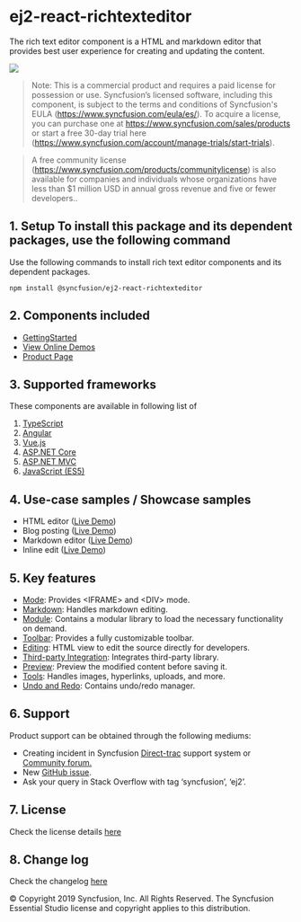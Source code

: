 # ej2-react-richtexteditor

The rich text editor component is a HTML and markdown editor that provides best user experience for creating and updating the content.

![](../../ReadMe_Images/RTE.GIF)


>Note: This is a commercial product and requires a paid license for possession or use. Syncfusion’s licensed software, including this component, is subject to the terms and conditions of Syncfusion's EULA (https://www.syncfusion.com/eula/es/). To acquire a license, you can purchase one at https://www.syncfusion.com/sales/products or start a free 30-day trial here (https://www.syncfusion.com/account/manage-trials/start-trials).

>A free community license (https://www.syncfusion.com/products/communitylicense) is also available for companies and individuals whose organizations have less than $1 million USD in annual gross revenue and five or fewer developers..

## 1. Setup To install this package and its dependent packages, use the following command

Use the following commands to install rich text editor components and its dependent packages.

```
npm install @syncfusion/ej2-react-richtexteditor

```

## 2. Components included

* [GettingStarted](https://ej2.syncfusion.com/react/documentation/rich-text-editor/getting-started.html)
* [View Online Demos](https://ej2.syncfusion.com/react/demos/#/material/rich-text-editor/tools.html)
* [Product Page](https://www.syncfusion.com/products/react/rich-text-editor)

## 3. Supported frameworks
These components are available in following list of 
1.  [TypeScript](https://ej2.syncfusion.com/demos/#/material/rich-text-editor/tools.html)
2.	[Angular](https://ej2.syncfusion.com/angular/demos/#/material/rich-text-editor/tools)
3.	[Vue.js](https://ej2.syncfusion.com/vue/demos/#/material/rich-text-editor/tools.html)
4.	[ASP.NET Core](https://ej2.syncfusion.com/aspnetcore/RichTextEditor/Overview#/material)
5.	[ASP.NET MVC](https://ej2.syncfusion.com/aspnetmvc/RichTextEditor/Overview#/material)
6.	[JavaScript (ES5)](https://ej2.syncfusion.com/javascript/demos/#/material/rich-text-editor/tools.html)

## 4. Use-case samples / Showcase samples

* HTML editor ([Live Demo](https://ej2.syncfusion.com/react/demos/#/material/rich-text-editor/tools))
* Blog posting ([Live Demo](https://ej2.syncfusion.com/react/demos/#/material/rich-text-editor/blog-posting))
* Markdown editor ([Live Demo](https://ej2.syncfusion.com/react/demos/#/material/rich-text-editor/markdown-editor))
* Inline edit ([Live Demo](https://ej2.syncfusion.com/react/demos/#/material/rich-text-editor/inline))

## 5. Key features

* [Mode](https://ej2.syncfusion.com/react/demos/#/material/rich-text-editor/iframe): Provides &lt;IFRAME&gt; and &lt;DIV&gt; mode.
* [Markdown](https://ej2.syncfusion.com/react/demos/#/material/rich-text-editor/markdown-editor-preview): Handles markdown editing.
* [Module](https://ej2.syncfusion.com/react/documentation/rich-text-editor/getting-started#module-injection): Contains a modular library to load the necessary functionality on demand.
* [Toolbar](https://ej2.syncfusion.com/react/demos/#/material/rich-text-editor/types): Provides a fully customizable toolbar.
* [Editing](https://ej2.syncfusion.com/react/documentation/rich-text-editor/miscellaneous#code-view): HTML view to edit the source directly for developers.
* [Third-party Integration](https://ej2.syncfusion.com/react/documentation/rich-text-editor/third-party-integration): Integrates third-party library.
* [Preview](https://ej2.syncfusion.com/react/demos/#/material/rich-text-editor/markdown-editor-preview): Preview the modified content before saving it.
* [Tools](https://ej2.syncfusion.com/react/documentation/rich-text-editor/toolbar#toolbar-items): Handles images, hyperlinks, uploads, and more.
* [Undo and Redo](https://ej2.syncfusion.com/react/documentation/rich-text-editor/miscellaneous#undoredo-manager): Contains undo/redo manager.

## 6. Support

Product support can be obtained through the following mediums:
* Creating incident in Syncfusion [Direct-trac](https://www.syncfusion.com/support/directtrac/incidents?utm_source=npm&utm_campaign=richtexteditor) support system or [Community forum.](https://www.syncfusion.com/forums/essential-js2?utm_source=npm&utm_campaign=richtexteditor)
* New [GitHub issue](https://github.com/syncfusion/ej2-react-ui-components/issues/new).
* Ask your query in Stack Overflow with tag ‘syncfusion’, ‘ej2’.
 
## 7. License 
Check the license details [here](https://github.com/syncfusion/ej2/blob/master/license?utm_source=npm&utm_campaign=dropdown)

## 8. Change log 
 Check the changelog [here](https://github.com/syncfusion/ej2-react-ui-components/blob/master/components/richtexteditor/CHANGELOG.md)

© Copyright 2019 Syncfusion, Inc. All Rights Reserved. The Syncfusion Essential Studio license and copyright applies to this distribution.